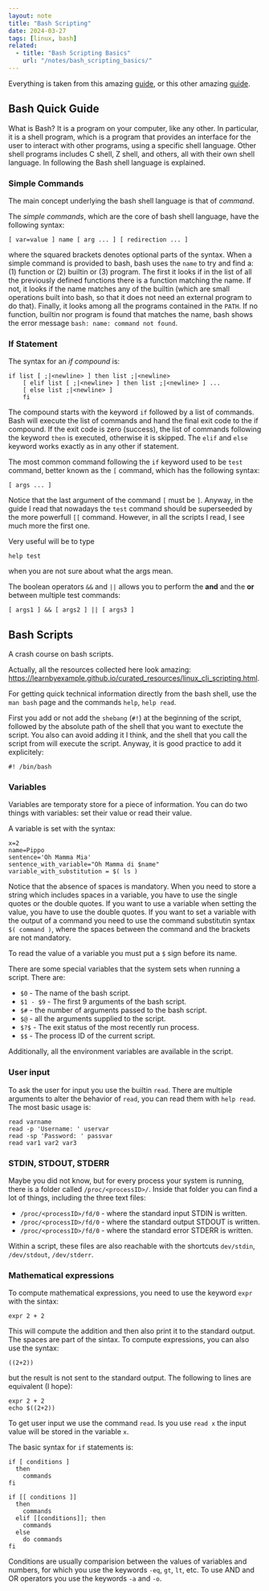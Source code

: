 ```yaml
---
layout: note
title: "Bash Scripting"
date: 2024-03-27
tags: [linux, bash]
related:
  - title: "Bash Scripting Basics"
    url: "/notes/bash_scripting_basics/"
---
```


Everything is taken from this amazing [guide](https://guide.bash.academy/), or this other amazing [guide](https://ryanstutorials.net/bash-scripting-tutorial/).

## Bash Quick Guide

What is Bash? It is a program on your computer, like any other.
In particular, it is a shell program, which is a program that provides an interface for the user to interact with other programs, using a specific shell language.
Other shell programs includes C shell, Z shell, and others, all with their own shell language.
In following the Bash shell language is explained.

### Simple Commands

The main concept underlying the bash shell language is that of _command_.

The _simple commands_, which are the core of bash shell language, have the following syntax:

```
[ var=value ] name [ arg ... ] [ redirection ... ] 
```

where the squared brackets denotes optional parts of the syntax.
When a simple command is provided to bash, bash uses the `name` to try and find a: (1) function or (2) builtin or (3) program.
The first it looks if in the list of all the previously defined functions there is a function matching the name.
If not, it looks if the name matches any of the builtin (which are small operations built into bash, so that it does not need an external program to do that).
Finally, it looks among all the programs contained in the `PATH`.
If no function, builtin nor program is found that matches the name, bash shows the error message `bash: name: command not found`.


### If Statement

The syntax for an _if compound_ is:

```
if list [ ;|<newline> ] then list ;|<newline>
    [ elif list [ ;|<newline> ] then list ;|<newline> ] ...
    [ else list ;|<newline> ]
    fi
```

The compound starts with the keyword `if` followed by a list of commands.
Bash will execute the list of commands and hand the final exit code to the if compound.
If the exit code is zero (success), the list of commands following the keyword `then` is executed,
otherwise it is skipped.
The `elif` and `else` keyword works exactly as in any other if statement.

The most common command following the `if` keyword used to be `test` command, better known as the `[` command, which has the following syntax:

```
[ args ... ]
```

Notice that the last argument of the command `[` must be `]`.
Anyway, in the guide I read that nowadays the `test` command should be superseeded by the more powerfull `[[` command. 
However, in all the scripts I read, I see much more the first one.

Very useful will be to type

```
help test
```

when you are not sure about what the args mean.

The boolean operators `&&` and `||` allows you to perform the __and__ and the __or__ between 
multiple test commands:

```
[ args1 ] && [ args2 ] || [ args3 ]
```

## Bash Scripts

A crash course on bash scripts.

Actually, all the resources collected here look amazing: https://learnbyexample.github.io/curated_resources/linux_cli_scripting.html.

For getting quick technical information directly from the bash shell, use the `man bash` page and the commands `help`, `help read`.

First you add or not add the `shebang` (`#!`) at the beginning of the script, followed by the absolute path of the shell that you want to exectute the script.
You also can avoid adding it I think, and the shell that you call the script from will execute the script.
Anyway, it is good practice to add it explicitely:

```
#! /bin/bash
```

### Variables
Variables are temporaty store for a piece of information.
You can do two things with variables: set their value or read their value.

A variable is set with the syntax:

```
x=2
name=Pippo
sentence='Oh Mamma Mia'
sentence_with_variable="Oh Mamma di $name"
variable_with_substitution = $( ls )
```

Notice that the absence of spaces is mandatory.
When you need to store a string which includes spaces in a variable, you have to use the single quotes or the double quotes.
If you want to use a variable when setting the value, you have to use the double quotes.
If you want to set a variable with the output of a command you need to use the command substitutin syntax `$( command )`, where the spaces between the command and the brackets are not mandatory.

To read the value of a variable you must put a `$` sign before its name.

There are some special variables that the system sets when running a script. 
There are:
- `$0` - The name of the bash script.
- `$1 - $9` - The first 9 arguments of the bash script.
- `$#` - the number of arguments passed to the bash script.
- `$@` - all the arguments supplied to the script.
- `$?$` - The exit status of the most recently run process.
- `$$` - The process ID of the current script.

Additionally, all the environment variables are available in the script.

### User input
To ask the user for input you use the builtin `read`.
There are multiple arguments to alter the behavior of `read`, you can read them with `help read`.
The most basic usage is:

```
read varname
read -p 'Username: ' uservar
read -sp 'Password: ' passvar
read var1 var2 var3
```

### STDIN, STDOUT, STDERR

Maybe you did not know, but for every process your system is running, there is a 
folder called `/proc/<processID>/`.
Inside that folder you can find a lot of things, including the three text files:
- `/proc/<processID>/fd/0` - where the standard input STDIN is written.
- `/proc/<processID>/fd/0` - where the standard output STDOUT is written.
- `/proc/<processID>/fd/0` - where the standard error STDERR is written.

Within a script, these files are also reachable with the shortcuts `dev/stdin`, `/dev/stdout`, `/dev/stderr`.


### Mathematical expressions
To compute mathematical expressions, you need to use the keyword `expr` with the sintax:

```
expr 2 + 2
```

This will compute the addition and then also print it to the standard output.
The spaces are part of the sintax.
To compute expressions, you can also use the syntax:

```
((2+2))
```

but the result is not sent to the standard output.
The following to lines are equivalent (I hope):

```
expr 2 + 2
echo $((2+2))
```

To get user input we use the command `read`.
Is you use `read x` the input value will be stored in the variable `x`.

The basic syntax for `if` statements is:

```
if [ conditions ]
  then
    commands
fi

if [[ conditions ]]
  then
    commands
  elif [[conditions]]; then
    commands
  else
    do commands
fi
```

Conditions are usually comparision between the values of variables and numbers, for which you use the keywords `-eq`, `gt`, `lt`, etc.
To use AND and OR operators you use the keywords `-a` and `-o`.
